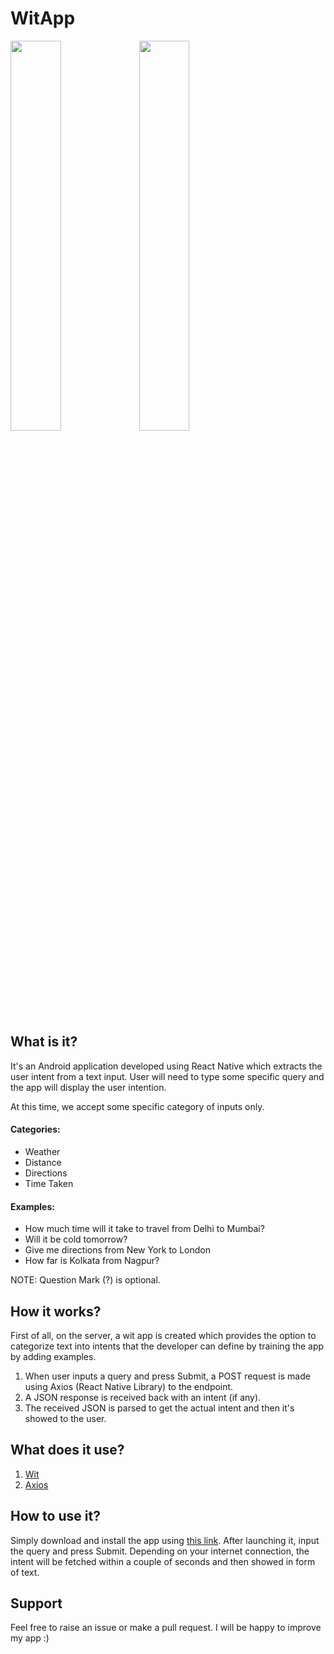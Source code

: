 # WitApp

<img src="http://downloadinformer.com/internship/2.png" width=40%>   <img src="http://downloadinformer.com/internship/3.png" width=40%> 

## What is it?

It's an Android application developed using React Native which extracts the user intent from a text input. User will need to type some specific query and the app will display the user intention.

At this time, we accept some specific category of inputs only.

#### Categories:

* Weather
* Distance
* Directions
* Time Taken

#### Examples:

* How much time will it take to travel from Delhi to Mumbai?
* Will it be cold tomorrow?
* Give me directions from New York to London
* How far is Kolkata from Nagpur?

NOTE: Question Mark (?) is optional.

## How it works?

First of all, on the server, a wit app is created which provides the option to categorize text into intents that the developer can define by training the app by adding examples. 

1. When user inputs a query and press Submit, a POST request is made using Axios (React Native Library) to the endpoint.
2. A JSON response is received back with an intent (if any).
3. The received JSON is parsed to get the actual intent and then it's showed to the user.

## What does it use?

1. [Wit](https://wit.ai/docs/recipes#categorize-the-user-intent)
2. [Axios](https://www.npmjs.com/package/react-native-axios)

## How to use it?

Simply download and install the app using [this link](http://downloadinformer.com/internship/witapp.apk). After launching it, input the query and press Submit. Depending on your internet connection, the intent will be fetched within a couple of seconds and then showed in form of text.

## Support

Feel free to raise an issue or make a pull request. I will be happy to improve my app :)
